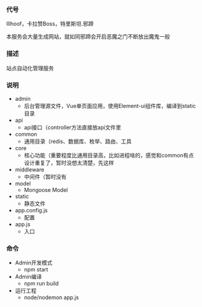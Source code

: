 ### 代号
Illhoof，卡拉赞Boss，特里斯坦.邪蹄

本服务会大量生成网站，就如同邪蹄会开启恶魔之门不断放出魔鬼一般

### 描述
站点自动化管理服务

### 说明
- admin
  - 后台管理源文件，Vue单页面应用，使用Element-ui组件库，编译到static目录
- api
  - api接口（controller方法直接放api文件里
- common
  - 通用目录（redis、数据库、枚举、路由、工具
- core
  - 核心功能（重要程度比通用目录高，比如进程啥的，感觉和common有点设计重复了，暂时没想太清楚，先这样
- middleware
  - 中间件（暂时没有
- model
  - Mongoose Model
- static
  - 静态文件
- app.config.js
  - 配置
- app.js
  - 入口

### 命令
- Admin开发模式
  - npm start
- Admin编译
  - npm run build
- 运行工程
  - node/nodemon app.js